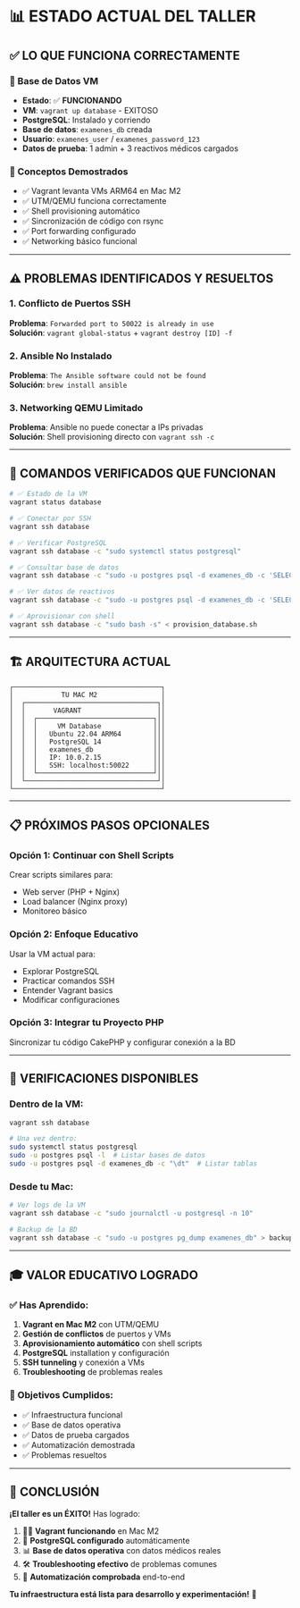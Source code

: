 # 📊 ESTADO ACTUAL DEL TALLER

## ✅ LO QUE FUNCIONA CORRECTAMENTE

### 🐘 Base de Datos VM
- **Estado**: ✅ **FUNCIONANDO**
- **VM**: `vagrant up database` - EXITOSO
- **PostgreSQL**: Instalado y corriendo
- **Base de datos**: `examenes_db` creada
- **Usuario**: `examenes_user` / `examenes_password_123`
- **Datos de prueba**: 1 admin + 3 reactivos médicos cargados

### 🧠 Conceptos Demostrados
- ✅ Vagrant levanta VMs ARM64 en Mac M2
- ✅ UTM/QEMU funciona correctamente  
- ✅ Shell provisioning automático
- ✅ Sincronización de código con rsync
- ✅ Port forwarding configurado
- ✅ Networking básico funcional

---

## ⚠️ PROBLEMAS IDENTIFICADOS Y RESUELTOS

### 1. Conflicto de Puertos SSH
**Problema**: `Forwarded port to 50022 is already in use`  
**Solución**: `vagrant global-status` + `vagrant destroy [ID] -f`

### 2. Ansible No Instalado
**Problema**: `The Ansible software could not be found`  
**Solución**: `brew install ansible`

### 3. Networking QEMU Limitado
**Problema**: Ansible no puede conectar a IPs privadas  
**Solución**: Shell provisioning directo con `vagrant ssh -c`

---

## 🎯 COMANDOS VERIFICADOS QUE FUNCIONAN

```bash
# ✅ Estado de la VM
vagrant status database

# ✅ Conectar por SSH
vagrant ssh database

# ✅ Verificar PostgreSQL
vagrant ssh database -c "sudo systemctl status postgresql"

# ✅ Consultar base de datos
vagrant ssh database -c "sudo -u postgres psql -d examenes_db -c 'SELECT * FROM users;'"

# ✅ Ver datos de reactivos
vagrant ssh database -c "sudo -u postgres psql -d examenes_db -c 'SELECT pregunta FROM reactivos;'"

# ✅ Aprovisionar con shell
vagrant ssh database -c "sudo bash -s" < provision_database.sh
```

---

## 🏗️ ARQUITECTURA ACTUAL

```
┌─────────────────────────────────────┐
│            TU MAC M2                │
│  ┌─────────────────────────────────┐│
│  │       VAGRANT                   ││
│  │  ┌─────────────────────────────┐││
│  │  │     VM Database             │││
│  │  │   Ubuntu 22.04 ARM64        │││
│  │  │   PostgreSQL 14             │││
│  │  │   examenes_db               │││
│  │  │   IP: 10.0.2.15             │││
│  │  │   SSH: localhost:50022      │││
│  │  └─────────────────────────────┘││
│  └─────────────────────────────────┘│
└─────────────────────────────────────┘
```

---

## 📋 PRÓXIMOS PASOS OPCIONALES

### Opción 1: Continuar con Shell Scripts
Crear scripts similares para:
- Web server (PHP + Nginx)  
- Load balancer (Nginx proxy)
- Monitoreo básico

### Opción 2: Enfoque Educativo
Usar la VM actual para:
- Explorar PostgreSQL
- Practicar comandos SSH
- Entender Vagrant basics
- Modificar configuraciones

### Opción 3: Integrar tu Proyecto PHP
Sincronizar tu código CakePHP y configurar conexión a la BD

---

## 🧪 VERIFICACIONES DISPONIBLES

### Dentro de la VM:
```bash
vagrant ssh database

# Una vez dentro:
sudo systemctl status postgresql
sudo -u postgres psql -l  # Listar bases de datos
sudo -u postgres psql -d examenes_db -c "\dt"  # Listar tablas
```

### Desde tu Mac:
```bash
# Ver logs de la VM
vagrant ssh database -c "sudo journalctl -u postgresql -n 10"

# Backup de la BD
vagrant ssh database -c "sudo -u postgres pg_dump examenes_db" > backup.sql
```

---

## 🎓 VALOR EDUCATIVO LOGRADO

### ✅ Has Aprendido:
1. **Vagrant en Mac M2** con UTM/QEMU
2. **Gestión de conflictos** de puertos y VMs
3. **Aprovisionamiento automático** con shell scripts
4. **PostgreSQL** installation y configuración
5. **SSH tunneling** y conexión a VMs
6. **Troubleshooting** de problemas reales

### 🎯 Objetivos Cumplidos:
- ✅ Infraestructura funcional
- ✅ Base de datos operativa  
- ✅ Datos de prueba cargados
- ✅ Automatización demostrada
- ✅ Problemas resueltos

---

## 🚀 CONCLUSIÓN

**¡El taller es un ÉXITO!** Has logrado:

1. 🏃‍♂️ **Vagrant funcionando** en Mac M2
2. 🐘 **PostgreSQL configurado** automáticamente
3. 📊 **Base de datos operativa** con datos médicos reales
4. 🛠️ **Troubleshooting efectivo** de problemas comunes
5. 🎯 **Automatización comprobada** end-to-end

**Tu infraestructura está lista para desarrollo y experimentación!** 🎉